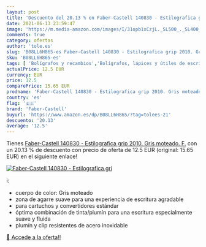 ```yaml
---
layout: post
title: 'Descuento del 20.13 % en Faber-Castell 140830 - Estilografica gri'
date: 2021-06-13 23:59:47
image: 'https://m.media-amazon.com/images/I/31opb1xCzjL._SL500_._SL400_.jpg'
comments: true
category: ofertas
author: 'tole.es'
slug: 'B08LL6H865-es Faber-Castell 140830 - Estilografica grip 2010. Gris...'
sku: 'B08LL6H865-es'
tags: [ 'Bolígrafos y recambios','Bolígrafos, lápices y útiles de escritura','Oficina y papelería','Plumas estilográficas','faber-castell', ]
actualPrice: 12.5 EUR
currency: EUR
price: 12.5
comparePrice: 15.65 EUR
prodname: 'Faber-Castell 140830 - Estilografica grip 2010. Gris moteado. F.'
country: 'es'
flag: '🇪🇸'
brand: 'Faber-Castell'
buyurl: 'https://www.amazon.es/dp/B08LL6H865/?tag=tolees-21'
descuento: '20.13'
average: '12.5'
---
```


Tienes [Faber-Castell 140830 - Estilografica grip 2010. Gris moteado. F.](https://www.amazon.es/dp/B08LL6H865/?tag=tolees-21) con un 20.13 % de descuento con precio de oferta de 12.5 EUR (original: 15.65 EUR) en el siguiente enlace!

[![Faber-Castell 140830 - Estilografica gri](https://m.media-amazon.com/images/I/31opb1xCzjL._SL500_._SL400_.jpg)](https://www.amazon.es/dp/B08LL6H865/?tag=tolees-21)

ℹ️:

- cuerpo de color: Gris moteado
- zona de agarre suave para una experiencia de escritura agradable
- para cartuchos y convertidores estándar
- óptima combinación de tinta/plumín para una escritura especialmente suave y fluida
- plumín y clip resistentes de acero inoxidable

[🛒 Accede a la oferta!!](https://www.amazon.es/dp/B08LL6H865/?tag=tolees-21)
